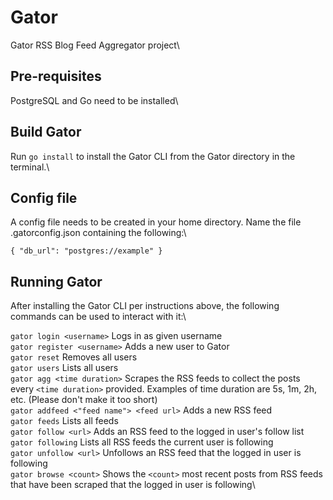 # Gator
Gator RSS Blog Feed Aggregator project\\

## Pre-requisites
PostgreSQL and Go need to be installed\\

## Build Gator
Run `go install` to install the Gator CLI from the Gator directory in the terminal.\\

## Config file
A config file needs to be created in your home directory. Name the file .gatorconfig.json containing the following:\\

`{
  "db_url": "postgres://example"
}`

## Running Gator
After installing the Gator CLI per instructions above, the following commands can be used to interact with it:\\

`gator login <username>` Logs in as given username\
`gator register <username>` Adds a new user to Gator\
`gator reset` Removes all users\
`gator users` Lists all users\
`gator agg <time duration>` Scrapes the RSS feeds to collect the posts every `<time duration>` provided. Examples of time duration are 5s, 1m, 2h, etc. (Please don't make it too short)\
`gator addfeed <"feed name"> <feed url>` Adds a new RSS feed\
`gator feeds` Lists all feeds\
`gator follow <url>` Adds an RSS feed to the logged in user's follow list\
`gator following` Lists all RSS feeds the current user is following\
`gator unfollow <url>` Unfollows an RSS feed that the logged in user is following\
`gator browse <count>` Shows the `<count>` most recent posts from RSS feeds that have been scraped that the logged in user is following\
